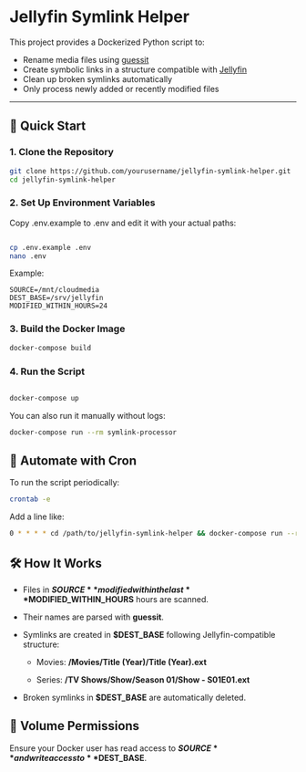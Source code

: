 # Jellyfin Symlink Helper

This project provides a Dockerized Python script to:
- Rename media files using [guessit](https://github.com/guessit-io/guessit)
- Create symbolic links in a structure compatible with [Jellyfin](https://jellyfin.org/)
- Clean up broken symlinks automatically
- Only process newly added or recently modified files

---

## 🚀 Quick Start

### 1. Clone the Repository

```bash
git clone https://github.com/yourusername/jellyfin-symlink-helper.git
cd jellyfin-symlink-helper
```

### 2. Set Up Environment Variables
Copy .env.example to .env and edit it with your actual paths:

```bash

cp .env.example .env
nano .env
```

Example:

```
SOURCE=/mnt/cloudmedia
DEST_BASE=/srv/jellyfin
MODIFIED_WITHIN_HOURS=24
```

### 3. Build the Docker Image

```bash
docker-compose build
```

### 4. Run the Script
```bash

docker-compose up
```

You can also run it manually without logs:

```bash
docker-compose run --rm symlink-processor
```

## 🔁 Automate with Cron
To run the script periodically:

```bash
crontab -e
```

Add a line like:

```bash
0 * * * * cd /path/to/jellyfin-symlink-helper && docker-compose run --rm symlink-processor >> /var/log/symlink_processor.log 2>&1
```


## 🛠 How It Works
- Files in **$SOURCE** modified within the last **$MODIFIED_WITHIN_HOURS** hours are scanned.

- Their names are parsed with **guessit**.

- Symlinks are created in **$DEST_BASE** following Jellyfin-compatible structure:

    - Movies: **/Movies/Title (Year)/Title (Year).ext**

    - Series: **/TV Shows/Show/Season 01/Show - S01E01.ext**

- Broken symlinks in **$DEST_BASE** are automatically deleted.

## 📂 Volume Permissions

Ensure your Docker user has read access to **$SOURCE** and write access to **$DEST_BASE**.
